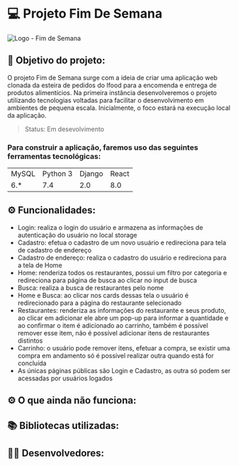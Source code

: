# 💻 Projeto Fim De Semana
![Logo - Fim de Semana](https://github.com/Renan-Ma/Rappi4/assets/103149189/ee0944f9-39c6-444a-9b02-187a5ec9047a)

  
## :dart: Objetivo do projeto:
O projeto Fim de Semana surge com a ideia de criar uma aplicação web clonada da esteira de pedidos do Ifood para a encomenda e entrega de produtos alimentícios.
Na primeira instância desenvolveremos o projeto utilizando tecnologias voltadas para facilitar o desenvolvimento em ambientes de pequena escala. Inicialmente, o foco estará na execução local da aplicação.
> Status: Em desevolvimento
### Para construir a aplicação, faremos uso das seguintes ferramentas tecnológicas:

<table>
  <tr>
    <td>MySQL</td>
    <td>Python 3</td>
    <td>Django</td>
    <td>React</td>
  </tr>
  <tr>
    <td>6.*</td>
    <td>7.4</td>
    <td>2.0</td>
    <td>8.0</td>
  </tr>
</table>

## ⚙️ Funcionalidades:
   - Login: realiza o login do usuário e armazena as informações de autenticação do usuário no local storage
   - Cadastro: efetua o cadastro de um novo usuário e redireciona para tela de cadastro de endereço
   - Cadastro de endereço: realiza o cadastro do usuário e redireciona para a tela de Home
   - Home: renderiza todos os restaurantes, possui um filtro por categoria e redireciona para página de busca ao clicar no input de busca
   - Busca: realiza a busca de restaurantes pelo nome
   - Home e Busca: ao clicar nos cards dessas tela o usuário é redirecionado para a página do restaurante selecionado
   - Restaurantes: renderiza as informações do restaurante e seus produto, ao clicar em adicionar ele abre um pop-up para informar a quantidade e ao confirmar o item é adicionado ao carrinho, também é possível remover esse item, não é possível adicionar itens de restaurantes distintos
   - Carrinho: o usuário pode remover itens, efetuar a compra, se existir uma compra em andamento só é possível realizar outra quando está for concluída
   - As únicas páginas públicas são Login e Cadastro, as outra só podem ser acessadas por usuários logados
 
## ⚙️ O que ainda não funciona:
 

## :books: Bibliotecas utilizadas:

   
## 👨‍💻 Desenvolvedores:
   


